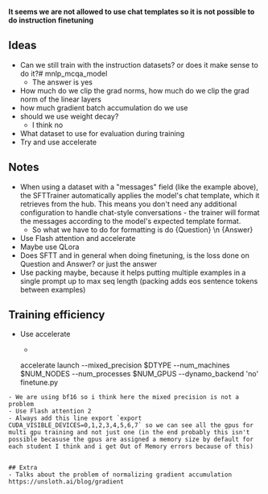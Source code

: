 **It seems we are not allowed to use chat templates so it is not possible to do instruction finetuning**

## Ideas
- Can we still train with the instruction datasets? or does it make sense to do it?# mnlp_mcqa_model
  - The answer is yes
- How much do we clip the grad norms, how much do we clip the grad norm of the linear layers
- how much gradient batch accumulation do we use
- should we use weight decay?
  - I think no
- What dataset to use for evaluation during training
- Try and use accelerate


## Notes
- When using a dataset with a "messages" field (like the example above), the SFTTrainer automatically applies the model's chat template, which it retrieves from the hub. This means you don't need any additional configuration to handle chat-style conversations - the trainer will format the messages according to the model's expected template format.
  - So what we have to do for formatting is do {Question} \n {Answer}
- Use Flash attention and accelerate
- Maybe use QLora
- Does SFTT and in general when doing finetuning, is the loss done on Question and Answer? or just the answer
- Use packing maybe, because it helps putting multiple examples in a single prompt up to max seq length (packing adds eos sentence tokens between examples)


## Training efficiency
- Use accelerate
  - ```
  accelerate launch 
 --mixed_precision $DTYPE 
 --num_machines $NUM_NODES
 --num_processes $NUM_GPUS 
--dynamo_backend 'no'
 finetune.py
 ```
- We are using bf16 so i think here the mixed precision is not a problem
- Use Flash attention 2
- Always add this line export `export CUDA_VISIBLE_DEVICES=0,1,2,3,4,5,6,7` so we can see all the gpus for multi gpu training and not just one (in the end probably this isn't possible becasuse the gpus are assigned a memory size by default for each student I think and i get Out of Memory errors because of this)


## Extra
- Talks about the problem of normalizing gradient accumulation https://unsloth.ai/blog/gradient